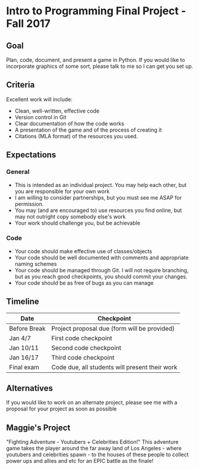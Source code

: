 # Intro to Programming Final Project - Fall 2017

## Goal

Plan, code, document, and present a game in Python. If you would like to incorporate graphics of some sort, please talk to me so I can get you set up.

## Criteria

Excellent work will include:

* Clean, well-written, effective code
* Version control in Git
* Clear documentation of how the code works
* A presentation of the game and of the process of creating it
* Citations (MLA format) of the resources you used.

## Expectations

### General

* This is intended as an individual project. You may help each other, but you are responsible for your own work
* I am willing to consider partnerships, but you must see me ASAP for permission.
* You may (and are encouraged to) use resources you find online, but may not outright copy somebody else's work
* Your work should challenge you, but be achievable

### Code

* Your code should make effective use of classes/objects
* Your code should be well documented with comments and appropriate naming schemes
* Your code should be managed through Git. I will not require branching, but as you reach good checkpoints, you should commit your changes.
* Your code should be as free of bugs as you can manage

## Timeline

| Date | Checkpoint |
|------|------------|
| Before Break | Project proposal due (form will be provided)|
| Jan 4/7 | First code checkpoint |
| Jan 10/11 | Second code checkpoint |
| Jan 16/17 | Third code checkpoint |
| Final exam | Code due, all students will present their work |

## Alternatives

If you would like to work on an alternate project, please see me with a proposal for your project as soon as possible

## Maggie's Project

"Fighting Adventure - Youtubers + Celebrities Edition!"
This adventure game takes the player around the far away land of Los Angeles - where youtubers and celebrities spawn - to the houses of these people to collect power ups and allies and etc for an EPIC battle as the finale!
